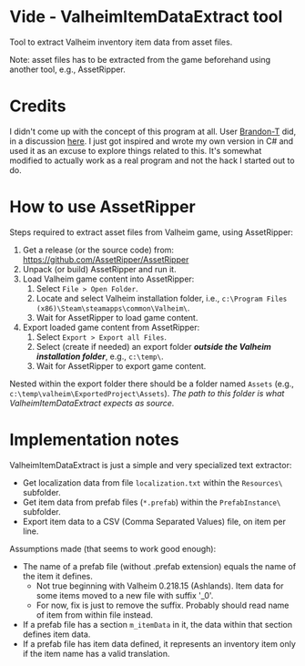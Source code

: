 # Vide - ValheimItemDataExtract tool

Tool to extract Valheim inventory item data from asset files. 

Note: asset files has to be extracted from the game beforehand using another tool, e.g., AssetRipper.

# Credits
I didn't come up with the concept of this program at all. User [Brandon-T](https://github.com/Brandon-T) did, in a discussion [here](https://github.com/Wufflez/Loki/issues/30). I just got inspired and wrote my own version in C# and used it as an excuse to explore things related to this. It's somewhat modified to actually work as a real program and not the hack I started out to do.


# How to use AssetRipper
Steps required to extract asset files from Valheim game, using AssetRipper:

1. Get a release (or the source code) from: https://github.com/AssetRipper/AssetRipper 
1. Unpack (or build) AssetRipper and run it.
1. Load Valheim game content into AssetRipper:
	1. Select `File > Open Folder`.
	1. Locate and select Valheim installation folder, i.e., `c:\Program Files (x86)\Steam\steamapps\common\Valheim\`.
	1. Wait for AssetRipper to load game content.
1. Export loaded game content from AssetRipper:
	1. Select `Export > Export all Files`.
	1. Select (create if needed) an export folder ***outside the Valheim installation folder***, e.g., `c:\temp\`.
	1. Wait for AssetRipper to export game content.

Nested within the export folder there should be a folder named `Assets` (e.g., `c:\temp\valheim\ExportedProject\Assets`). 
*The path to this folder is what ValheimItemDataExtract expects as source.*

# Implementation notes
ValheimItemDataExtract is just a simple and very specialized text extractor:

- Get localization data from file `localization.txt` within the `Resources\` subfolder.
- Get item data from prefab files (`*.prefab`) within the `PrefabInstance\` subfolder.
- Export item data to a CSV (Comma Separated Values) file, on item per line.
  
Assumptions made (that seems to work good enough):

- The name of a prefab file (without .prefab extension) equals the name of the item it defines.
	- Not true beginning with Valheim 0.218.15 (Ashlands). Item data for some items moved to a new file with suffix '_0'.
	- For now, fix is just to remove the suffix. Probably should read name of item from within file instead.
- If a prefab file has a section `m_itemData` in it, the data within that section defines item data.
- If a prefab file has item data defined, it represents an inventory item only if the item name has a valid translation.

